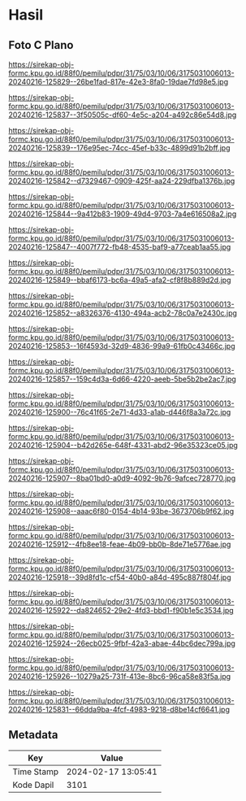 # Hasil

## Foto C Plano

https://sirekap-obj-formc.kpu.go.id/88f0/pemilu/pdpr/31/75/03/10/06/3175031006013-20240216-125829--26be1fad-817e-42e3-8fa0-19dae7fd98e5.jpg

https://sirekap-obj-formc.kpu.go.id/88f0/pemilu/pdpr/31/75/03/10/06/3175031006013-20240216-125837--3f50505c-df60-4e5c-a204-a492c86e54d8.jpg

https://sirekap-obj-formc.kpu.go.id/88f0/pemilu/pdpr/31/75/03/10/06/3175031006013-20240216-125839--176e95ec-74cc-45ef-b33c-4899d91b2bff.jpg

https://sirekap-obj-formc.kpu.go.id/88f0/pemilu/pdpr/31/75/03/10/06/3175031006013-20240216-125842--d7329467-0909-425f-aa24-229dfba1376b.jpg

https://sirekap-obj-formc.kpu.go.id/88f0/pemilu/pdpr/31/75/03/10/06/3175031006013-20240216-125844--9a412b83-1909-49d4-9703-7a4e616508a2.jpg

https://sirekap-obj-formc.kpu.go.id/88f0/pemilu/pdpr/31/75/03/10/06/3175031006013-20240216-125847--4007f772-fb48-4535-baf9-a77ceab1aa55.jpg

https://sirekap-obj-formc.kpu.go.id/88f0/pemilu/pdpr/31/75/03/10/06/3175031006013-20240216-125849--bbaf6173-bc6a-49a5-afa2-cf8f8b889d2d.jpg

https://sirekap-obj-formc.kpu.go.id/88f0/pemilu/pdpr/31/75/03/10/06/3175031006013-20240216-125852--a8326376-4130-494a-acb2-78c0a7e2430c.jpg

https://sirekap-obj-formc.kpu.go.id/88f0/pemilu/pdpr/31/75/03/10/06/3175031006013-20240216-125853--16f4593d-32d9-4836-99a9-61fb0c43466c.jpg

https://sirekap-obj-formc.kpu.go.id/88f0/pemilu/pdpr/31/75/03/10/06/3175031006013-20240216-125857--159c4d3a-6d66-4220-aeeb-5be5b2be2ac7.jpg

https://sirekap-obj-formc.kpu.go.id/88f0/pemilu/pdpr/31/75/03/10/06/3175031006013-20240216-125900--76c41f65-2e71-4d33-a1ab-d446f8a3a72c.jpg

https://sirekap-obj-formc.kpu.go.id/88f0/pemilu/pdpr/31/75/03/10/06/3175031006013-20240216-125904--b42d265e-648f-4331-abd2-96e35323ce05.jpg

https://sirekap-obj-formc.kpu.go.id/88f0/pemilu/pdpr/31/75/03/10/06/3175031006013-20240216-125907--8ba01bd0-a0d9-4092-9b76-9afcec728770.jpg

https://sirekap-obj-formc.kpu.go.id/88f0/pemilu/pdpr/31/75/03/10/06/3175031006013-20240216-125908--aaac6f80-0154-4b14-93be-3673706b9f62.jpg

https://sirekap-obj-formc.kpu.go.id/88f0/pemilu/pdpr/31/75/03/10/06/3175031006013-20240216-125912--4fb8ee18-feae-4b09-bb0b-8de71e5776ae.jpg

https://sirekap-obj-formc.kpu.go.id/88f0/pemilu/pdpr/31/75/03/10/06/3175031006013-20240216-125918--39d8fd1c-cf54-40b0-a84d-495c887f804f.jpg

https://sirekap-obj-formc.kpu.go.id/88f0/pemilu/pdpr/31/75/03/10/06/3175031006013-20240216-125922--da824652-29e2-4fd3-bbd1-f90b1e5c3534.jpg

https://sirekap-obj-formc.kpu.go.id/88f0/pemilu/pdpr/31/75/03/10/06/3175031006013-20240216-125924--26ecb025-9fbf-42a3-abae-44bc6dec799a.jpg

https://sirekap-obj-formc.kpu.go.id/88f0/pemilu/pdpr/31/75/03/10/06/3175031006013-20240216-125926--10279a25-731f-413e-8bc6-96ca58e83f5a.jpg

https://sirekap-obj-formc.kpu.go.id/88f0/pemilu/pdpr/31/75/03/10/06/3175031006013-20240216-125831--66dda9ba-4fcf-4983-9218-d8be14cf6641.jpg


## Metadata

| Key        | Value               |
| ---------- | ------------------- |
| Time Stamp | 2024-02-17 13:05:41 |
| Kode Dapil | 3101                |



